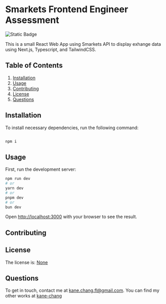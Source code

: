 # Smarkets Frontend Engineer Assessment

  ![Static Badge](https://img.shields.io/badge/license-None-blue)
  
  This is a small React Web App using Smarkets API to display exhange data using Next.js, Typescript, and TailwindCSS. 
  
  ## Table of Contents
  1. [Installation](#installation)
  2. [Usage](#usage)
  3. [Contributing](#contributing)
  4. [License](#license)
  5. [Questions](#questions)
  
  ## Installation
  
  To install necessary dependencies, run the following command:
  
  ```bash

  npm i

  ```
  
  ## Usage
  
First, run the development server:

```bash
npm run dev
# or
yarn dev
# or
pnpm dev
# or
bun dev
```

Open [http://localhost:3000](http://localhost:3000) with your browser to see the result.

  
  ## Contributing
  
  
  
  ## License
  
  The license is: [None]()
  
  ## Questions
  
  To get in touch, contact me at [kane.chang.fl@gmail.com](kane.chang.fl@gmail.com). You can find my other works at [kane-chang](https://github.com/kane-chang)
